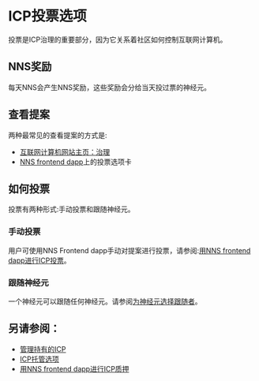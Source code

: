 # ICP投票选项
投票是ICP治理的重要部分，因为它关系着社区如何控制互联网计算机。

## NNS奖励
每天NNS会产生NNS奖励，这些奖励会分给当天投过票的神经元。

## 查看提案
两种最常见的查看提案的方式是:
* [互联网计算机网站主页：治理](https://dashboard.internetcomputer.org/governance)
* [NNS frontend dapp](https://nns.ic0.app/#/accounts)上的投票选项卡

## 如何投票 
投票有两种形式:手动投票和跟随神经元。
### 手动投票
用户可使用NNS Frontend dapp手动对提案进行投票，请参阅:[用NNS frontend dapp进行ICP投票](https://wiki.internetcomputer.org/wiki/ICP_voting_with_NNS_frontend_dapp)。 

### 跟随神经元  
一个神经元可以跟随任何神经元。请参阅[为神经元选择跟随者](https://wiki.internetcomputer.org/wiki/Editing_following_for_neurons)。

## 另请参阅：
* [管理持有的ICP](https://wiki.internetcomputer.org/wiki/Managing_ICP_holdings)
* [ICP托管选项](https://wiki.internetcomputer.org/wiki/ICP_custody_options)
* [用NNS frontend dapp进行ICP质押](https://wiki.internetcomputer.org/wiki/ICP_staking_with_NNS_frontend_dapp)

